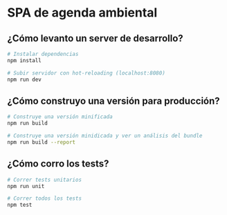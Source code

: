 # SPA de agenda ambiental


## ¿Cómo levanto un server de desarrollo?

``` bash
# Instalar dependencias
npm install

# Subir servidor con hot-reloading (localhost:8080)
npm run dev
```

## ¿Cómo construyo una versión para producción?
```bash
# Construye una versión minificada
npm run build

# Construye una versión minidicada y ver un análisis del bundle
npm run build --report
```

## ¿Cómo corro los tests?
```bash
# Correr tests unitarios
npm run unit

# Correr todos los tests
npm test
```
